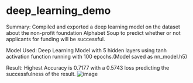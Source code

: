 # deep_learning_demo

Summary: Compiled and exported a deep learning model on the dataset about the non-profit foundation Alphabet Soup to  predict whether or not applicants for funding will be successful.

Model Used: Deep Learning Model with 5 hidden layers using tanh activation function running with 100 epochs.(Model saved as nn_model.h5)

Result: Highest Accuracy is 0.7177 with a 0.5743 loss predicting the successfulness of the result.
![image](https://user-images.githubusercontent.com/39501874/140793903-892326f6-09c3-4d08-9ef2-9c06ec54cef3.png)
